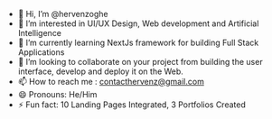 - 👋 Hi, I’m @hervenzoghe
- 👀 I’m interested in UI/UX Design, Web development and Artificial Intelligence
- 🌱 I’m currently learning NextJs framework for building Full Stack Applications
- 💞️ I’m looking to collaborate on your project from building the user interface, develop and deploy it on the Web.
- 📫 How to reach me : contacthervenz@gmail.com
- 😄 Pronouns: He/Him
- ⚡ Fun fact: 10 Landing Pages Integrated, 3 Portfolios Created

<!---
hervenzoghe/hervenzoghe is a ✨ special ✨ repository because its `README.md` (this file) appears on your GitHub profile.
You can click the Preview link to take a look at your changes.
--->

